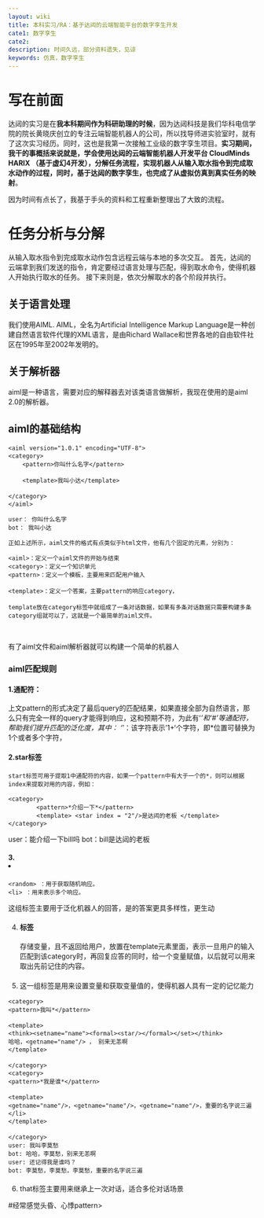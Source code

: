 ```yaml
---
layout: wiki
title: 本科实习/RA：基于达闼的云端智能平台的数字孪生开发
cate1: 数字孪生
cate2: 
description: 时间久远，部分资料遗失，见谅
keywords: 仿真，数字孪生
---
```












# 写在前面

达闼的实习是在**我本科期间作为科研助理的时候**，因为达闼科技是我们华科电信学院的院长黄晓庆创立的专注云端智能机器人的公司，所以找导师进实验室时，就有了这次实习经历。同时，这也是我第一次接触工业级的数字孪生项目。**实习期间，我干的事概括来说就是，学会使用达闼的云端智能机器人开发平台 CloudMinds HARIX （基于虚幻4开发），分解任务流程，实现机器人从输入取水指令到完成取水动作的过程，同时，基于达闼的数字孪生，也完成了从虚拟仿真到真实任务的映射**。



 因为时间有点长了，我基于手头的资料和工程重新整理出了大致的流程。



# 任务分析与分解



从输入取水指令到完成取水动作包含远程云端与本地的多次交互。 首先，达闼的云端拿到我们发送的指令，肯定要经过语言处理与匹配，得到取水命令，使得机器人开始执行取水的任务。 接下来则是，依次分解取水的各个阶段并执行。



## 关于语言处理



我们使用AIML. AIML，全名为Artificial Intelligence Markup Language是一种创建自然语言软件代理的XML语言，是由Richard Wallace和世界各地的自由软件社区在1995年至2002年发明的。
## 关于解析器
​	aiml是一种语言，需要对应的解释器去对该类语言做解析，我现在使用的是aiml 2.0的解析器。

## aiml的基础结构



```
<aiml version="1.0.1" encoding="UTF-8">
<category>
	<pattern>你叫什么名字</pattern>

	<template>我叫小达</template>

</category>
</aiml>
```



```
user： 你叫什么名字
bot： 我叫小达
```



	正如上述所示，aiml文件的格式有点类似于html文件，他有几个固定的元素，分别为：
```
<aiml>：定义一个aiml文件的开始与结束
<category>：定义一个知识单元
<pattern>：定义一个模板，主要用来匹配用户输入

<template>：定义一个答案，主要pattern的响应category，

template放在category标签中就组成了一条对话数据，如果有多条对话数据只需要构建多条category组就可以了，这就是一个最简单的aiml文件。
```

​	

有了aiml文件和aiml解析器就可以构建一个简单的机器人

### aiml匹配规则
#### 1.通配符：
上文pattern的形式决定了最后query的匹配结果，如果直接全部为自然语言，那么只有完全一样的query才能得到响应，这和预期不符，为此有‘*’和‘#’等通配符，帮助我们提升匹配的泛化度，其中：
‘*’：该字符表示’1+‘个字符，即*位置可替换为1个或者多个字符， 

#### 2.star标签

	start标签可用于提取1中通配符的内容，如果一个pattern中有大于一个的*，则可以根据index来提取对用的内容，例如：
```
<category> 
		<pattern>*介绍一下*</pattern> 
		<template> <star index = "2"/>是达闼的老板 </template> 
</category>
```

user：能介绍一下bill吗
bot：bill是达闼的老板

#### 3.<random> <li>

```
<random> ：用于获取随机响应。
<li> ：用来表示多个响应。
```

这组标签主要用于泛化机器人的回答，是的答案更具多样性，更生动


4. #### <think>标签

	存储变量，且不返回给用户，放置在template元素里面，表示一旦用户的输入匹配到该category时，再回复应答的同时，给一个变量赋值，以后就可以用<get name=”topic”/>来取出先前记住的内容。
5. #### <set><get>

	这一组标签是用来设置变量和获取变量值的，使得机器人具有一定的记忆能力
```
<category>
<pattern>我叫*</pattern>

<template>
<think><setname="name"><formal><star/></formal></set></think>
哈哈，<getname="name"/> ， 别来无恙啊
</template>

</category>
<category>
<pattern>*我是谁*</pattern>

<template>
<getname="name"/>，<getname="name"/>，<getname="name"/>，重要的名字说三遍</li>
</template>

</category>
user: 我叫李莫愁 
bot: 哈哈，李莫愁，别来无恙啊
user: 还记得我是谁吗？ 
bot: 李莫愁，李莫愁，李莫愁，重要的名字说三遍
```



6. #### <that>

	that标签主要用来继承上一次对话，适合多伦对话场景
<category>
<pattern>#经常感觉头昏、心悸pattern>

<template>最近有测量过血压吗</template>
<template>
</category>
<category>
<pattern>没测过</pattern>
<that>最近有测量过血压吗</that>
<template>建议去测一下</template>
</category>
user: 我最近经常感觉头昏、心悸
bot: 最近有测量过血压吗
user: 没测过
bot: 建议去测一下

7. #### <srai>

	srai标签的使用可帮助我们精简数据模板，主要是通过在一个template中引用某个pattern对应的template
	表示<srai>里面的话会被当作是用户输入，从新查找匹配模式，直到找到非<srai>定义的回复。例如： 
<srai>我 是 <star/></srai>，那么机器人会把“我 是 *”当作是用户输入来从新查找匹配模式。（PS：srai不能很好的匹配中文）



**对于取水指令，我们写好对应的AIML模板，上传云端，设置好云端对应的响应事件，就可以针对于相对随意的命令 如， “可以帮忙取水”，“来接个水”之类的做出正确的回应**。



##  取水任务的分解



**下面是Leader带我时做的流程图（Leader太强啦，Leader的强我以前看不出来，现在感觉至少得是个UE4全栈开发，膜拜~）**



*以下这个是结合硬件实体机器人的流程，环节包括CCU(云端中心)，RCU(机器人)，UE4客户端，UE4BP，UE服务器，UE4代理，语音识别代理，以及封装的蓝图事件（接待，导航，抓取，视觉）*





![抓取物品流程图](https://github.com/U201613306/U201613306.github.io/raw/master/images/data/%E6%8A%93%E5%8F%96%E7%89%A9%E5%93%81%E6%B5%81%E7%A8%8B%E5%9B%BE.png)



而**实际我们需要做的只是，正确的在HARIX平台（也就是Unreal编辑器）中，梳理好封装的蓝图事件（接待，导航，抓取，视觉）的逻辑即可，类似于蓝图连连看**。



### 自定义蓝图事件接口一览表





*其他Unreal自带的就不放了，下面放一下HARIX平台自定义的蓝图接口一览*：



![image-20230316020432564](https://github.com/U201613306/U201613306.github.io/raw/master/images/data/image-20230316020432564.png)

![image-20230316020520811](https://github.com/U201613306/U201613306.github.io/raw/master/images/data/image-20230316020520811.png)





### 最终代码

**只能展示在ThirdPlayer蓝图的部分连连看逻辑了，其他的没保存**Orz

PS：当时做的时候，根本不明白他这个值得学习的蓝图和代码基本自定义事件里封装着的。。。









![2](https://github.com/U201613306/U201613306.github.io/raw/master/images/data/2.png)





![3](https://github.com/U201613306/U201613306.github.io/raw/master/images/data/3.png)







# 视频实录：



<video src="https://github.com/U201613306/U201613306.github.io/raw/master/images/robot.mp4"></video>











# 真机同步





![image-20230316015106742](https://github.com/U201613306/U201613306.github.io/raw/master/images/data/image-20230316015106742.png)

放一张真机的图，别问为什么没有真机同步视频（当时拍了，时间太久了，这个视频丢了Orz）







# 心得





  ***达闼的这个数字孪生项目中，我遇到了人非常好的leader，同时，基于他们开发的（当时还在测试）HIRAX云端机器人平台，让本来对此了解不多的我，在梳理清楚实验的步骤和通信过程后，也能借助连连看系统，完成输入相关指令到执行的全过程，那种成就感我到现在还铭记于心。 这也是我对虚幻引擎，对虚拟现实，对图形学相关开始感兴趣的开始。***

  ***之后，研究生期间，我与数字孪生的缘分不断233，和组里真正的参与数字孪生的大型项目开发（详见 固定翼着舰平台）。 我也慢慢明白，对于这一类数字孪生的仿真平台，最重要的，也是最难做到的，其实是虚拟和现实的一致性。 比如，固定翼着舰平台的项目要求的至少软件在环的仿真标准。因为用于测试算法的仿真，底层实现必须是基于现实硬件的模拟，而不是简单的指定真值。没有这类考虑的仿真平台，注定只是作秀，不具有实际价值。  达闼的工作的挑战之处就是他开发的这个HARIX云端平台和实际机器人位姿，动作的同步。根据我实习的经历来看，在他设定的状态下，做的是相当好的。***